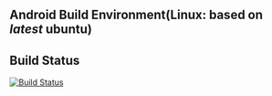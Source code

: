 ## Android Build Environment(Linux: based on _latest_ **ubuntu**)


## Build Status

[![Build Status](https://travis-ci.org/llog/build.svg?branch=master)](https://travis-ci.org/llog/build)
